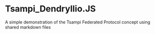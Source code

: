 # Tsampi_Dendryllio.JS
A simple demonstration of the Tsampi Federated Protocol concept using shared markdown files
